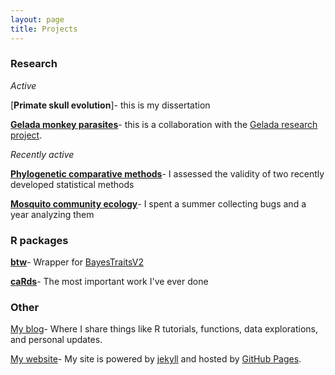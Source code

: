 ```yaml
---
layout: page
title: Projects
---
```


### Research

*Active*

[**Primate skull evolution**]- this is my dissertation

[**Gelada monkey parasites**](/projects/gelada)- this is a collaboration with the <a target="_blank" href="https://sites.lsa.umich.edu/gelada/">Gelada research project</a>.

*Recently active* 

[**Phylogenetic comparative methods**](/projects/pcm)- I assessed the validity of two recently developed statistical methods 

[**Mosquito community ecology**](/projects/mosquito)- I spent a summer collecting bugs and a year analyzing them

### R packages

[**btw**](/projects/btw)- Wrapper for <a target="_blank" href="http://www.evolution.rdg.ac.uk/BayesTraits.html">BayesTraitsV2</a>

[**caRds**](/projects/caRds)- The most important work I've ever done

### Other

[My blog](/index)- Where I share things like R tutorials, functions, data explorations, and personal updates. 

<a target="_blank" href="https://github.com/rgriff23/rgriff23.github.io">My website</a>- My site is powered by <a target="_blank" href="https://jekyllrb.com/">jekyll</a> and hosted by <a target="_blank" href="https://pages.github.com/">GitHub Pages</a>. 

